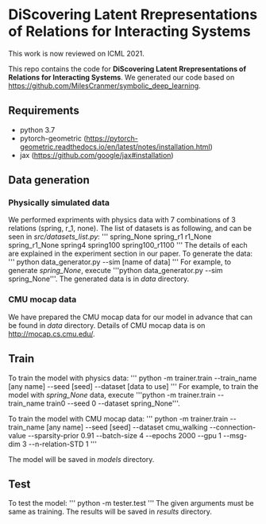 # DiScovering Latent Rrepresentations of Relations for Interacting Systems

This work is now reviewed on ICML 2021. 

This repo contains the code for **DiScovering Latent Rrepresentations of Relations for Interacting Systems**. We generated our code based on https://github.com/MilesCranmer/symbolic_deep_learning. 

## Requirements
* python 3.7
* pytorch-geometric (https://pytorch-geometric.readthedocs.io/en/latest/notes/installation.html)
* jax (https://github.com/google/jax#installation)

## Data generation
### Physically simulated data
We performed expriments with physics data with 7 combinations of 3 relations (spring, r_1, none). The list of datasets is as following, and can be seen in *src/datasets_list.py*:
'''
spring_None
spring_r1
r1_None
spring_r1_None
spring4
spring100
spring100_r1100
'''
The details of each are explained in the experiment section in our paper. To generate the data:
'''
python data_generator.py --sim [name of data]
'''
For example, to generate *spring_None*, execute '''python data_generator.py --sim spring_None'''. The generated data is in *data* directory.

### CMU mocap data
We have prepared the CMU mocap data for our model in advance that can be found in *data* directory. Details of CMU mocap data is on http://mocap.cs.cmu.edu/.

## Train
To train the model with physics data:
'''
python -m trainer.train --train_name [any name] --seed [seed] --dataset [data to use]
'''
For example, to train the model with *spring_None* data, execute '''python -m trainer.train --train_name train0 --seed 0 --dataset spring_None'''.

To train the model with CMU mocap data:
'''
python -m trainer.train --train_name [any name] --seed [seed] --dataset cmu_walking --connection-value --sparsity-prior 0.91 --batch-size 4 --epochs 2000 --gpu 1 --msg-dim 3 --n-relation-STD 1
'''

The model will be saved in *models* directory.

## Test
To test the model:
'''
python -m tester.test
'''
The given arguments must be same as training. The results will be saved in *results* directory.

